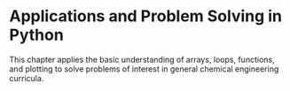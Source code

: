 # Applications and Problem Solving in Python

This chapter applies the basic understanding of arrays, loops, functions, and plotting to solve problems of interest in general chemical engineering curricula.  